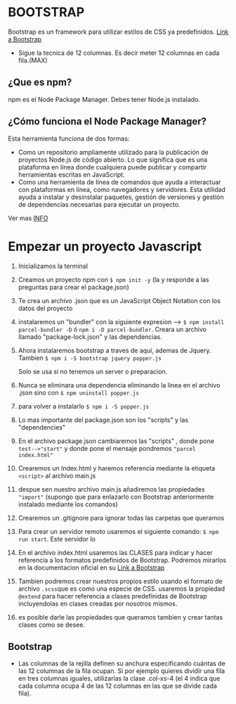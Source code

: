 # BOOTSTRAP

Bootstrap es un framework para utilizar estilos de CSS ya predefinidos. [Link a Bootstrap](https://getbootstrap.com/docs/4.5/getting-started/introduction/)

- Sigue la tecnica de 12 columnas. Es decir meter 12 columnas en cada fila.(MAX)

## ¿Que es npm?

npm es el Node Package Manager. Debes tener Node.js instalado.

## ¿Cómo funciona el Node Package Manager?

Esta herramienta funciona de dos formas:

- Como un repositorio ampliamente utilizado para la publicación de proyectos Node.js de código abierto. Lo que significa que es una plataforma en línea donde cualquiera puede publicar y compartir herramientas escritas en JavaScript.
- Como una herramienta de línea de comandos que ayuda a interactuar con plataformas en línea, como navegadores y servidores. Esta utilidad ayuda a instalar y desinstalar paquetes, gestión de versiones y gestión de dependencias necesarias para ejecutar un proyecto.

Ver mas [INFO](https://www.hostinger.es/tutoriales/que-es-npm/#Iniciando-un-proyecto-con-npm)

# Empezar un proyecto Javascript

1. Inicializamos la terminal
2. Creamos un proyecto npm con `$ npm init -y` (la y responde a las preguntas para crear el package.json)
3. Te crea un archivo .json que es un JavaScript Object Notation con los datos del proyecto
4. instalaremos un "bundler" con la siguiente expresion --> `$ npm install parcel-bundler -D` ó `npm i -D parcel-bundler`.
   Creara un archivo llamado "package-lock.json" y las dependencias.

5. Ahora instalaremos bootstrap a traves de aqui, ademas de Jquery. Tambien `$ npm i -S bootstrap jquery popper.js`

   Solo se usa si no tenemos un server o preparacion.

6. Nunca se eliminara una dependencia eliminando la linea en el archivo .json sino con `$ npm uninstall popper.js`
7. para volver a instalarlo `$ npm i -S popper.js`
8. Lo mas importante del package.json son los "scripts" y las "dependencies"
9. En el archivo package.json cambiaremos las "scripts" , donde pone `test-->"start"` y donde pone el mensaje pondremos `"parcel index.html"`
10. Crearemos un Index.html y haremos referencia mediante la etiqueta `<script>` al archivo main.js
11. despue sen nuestro archivo main.js añadiremos las propiedades `"import"` (supongo que para enlazarlo con Bootstrap anteriormente instalado mediante los comandos)
12. Crearemos un .gitignore para ignorar todas las carpetas que queramos
13. Para crear un servidor remoto usaremos el siguiente comando: `$ npm run start`. Este servidor lo
14. En el archivo index.html usaremos las CLASES para indicar y hacer referencia a los formatos predefinidos de Bootstrap. Podremos mirarlos en la documentacion oficial en su [Link a Bootstrap](https://getbootstrap.com/docs/4.5/getting-started/introduction/)
15. Tambien podremos crear nuestros propios estilo usando el formato de archivo `.scss`que es como una especie de CSS. usaremos la propiedad `@extend` para hacer referencia a clases predefinidas de Bootstrap incluyendolas en clases creadas por nosotros mismos.
16. es posible darle las propiedades que queramos tambien y crear tantas clases como se desee.

## Bootstrap

- Las columnas de la rejilla definen su anchura especificando cuántas de las 12 columnas de la fila ocupan. Si por ejemplo quieres dividir una fila en tres columnas iguales, utilizarías la clase .col-xs-4 (el 4 indica que cada columna ocupa 4 de las 12 columnas en las que se divide cada fila).
